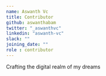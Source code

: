 ```yaml
---
name: Aswanth Vc
title: Contributor
github: aswanthabam
twitter: "_aswanthvc"
linkedin: "aswanth-vc"
slack: ""
joining_date: ""
role : contributor
---
```


Crafting the digital realm of my dreams
